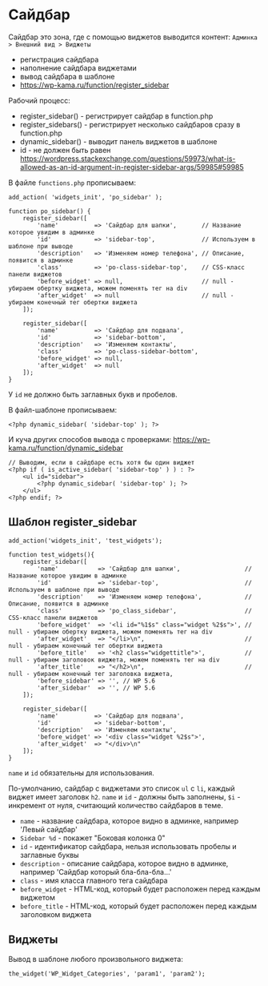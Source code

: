 # Сайдбар
Сайдбар это зона, где с помощью виджетов выводится контент: `Админка > Внешний вид > Виджеты`

- регистрация сайдбара
- наполнение сайдбара виджетами
- вывод сайдбара в шаблоне
- https://wp-kama.ru/function/register_sidebar

Рабочий процесс:
- register_sidebar() - регистрирует сайдбар в function.php
- register_sidebars() - регистрирует несколько сайдбаров сразу в function.php
- dynamic_sidebar() - выводит панель виджетов в шаблоне
- id - не должен быть равен https://wordpress.stackexchange.com/questions/59973/what-is-allowed-as-an-id-argument-in-register-sidebar-args/59985#59985

В файле `functions.php` прописываем:

    add_action( 'widgets_init', 'po_sidebar' );

    function po_sidebar() {
        register_sidebar([
            'name'          => 'Сайдбар для шапки',       // Название которое увидим в админке
            'id'            => 'sidebar-top',             // Используем в шаблоне при выводе
            'description'   => 'Изменяем номер телефона', // Описание, появится в админке
            'class'         => 'po-class-sidebar-top',    // CSS-класс панели виджетов
            'before_widget' => null,                      // null - убираем обертку виджета, можем поменять тег на div
            'after_widget'  => null                       // null - убираем конечный тег обертки виджета
        ]);

        register_sidebar([
            'name'          => 'Сайдбар для подвала',
            'id'            => 'sidebar-bottom',
            'description'   => 'Изменяем контакты',
            'class'         => 'po-class-sidebar-bottom',
            'before_widget' => null,
            'after_widget'  => null
        ]);
    }

У `id` не должно быть заглавных букв и пробелов.

В файл-шаблоне прописываем:

    <?php dynamic_sidebar( 'sidebar-top' ); ?>

И куча других способов вывода с проверками: https://wp-kama.ru/function/dynamic_sidebar

    // Выводим, если в сайдбаре есть хотя бы один виджет
    <?php if ( is_active_sidebar( 'sidebar-top' ) ) : ?>
        <ul id="sidebar">
            <?php dynamic_sidebar( 'sidebar-top' ); ?>
        </ul>
    <?php endif; ?>

## Шаблон register_sidebar

    add_action('widgets_init', 'test_widgets');

    function test_widgets(){
        register_sidebar([
            'name'           => 'Сайдбар для шапки',                  // Название которое увидим в админке
            'id'             => 'sidebar-top',                        // Используем в шаблоне при выводе
            'description'    => 'Изменяем номер телефона',            // Описание, появится в админке
            'class'          => 'po_class_sidebar',                   // CSS-класс панели виджетов
            'before_widget'  => '<li id="%1$s" class="widget %2$s">', // null - убираем обертку виджета, можем поменять тег на div
            'after_widget'   => "</li>\n",                            // null - убираем конечный тег обертки виджета
            'before_title'   => '<h2 class="widgettitle">',           // null - убираем заголовок виджета, можем поменять тег на div
            'after_title'    => "</h2>\n",                            // null - убираем конечный тег заголовка виджета,
            'before_sidebar' => '', // WP 5.6
            'after_sidebar'  => '', // WP 5.6
        ]);

        register_sidebar([
            'name'          => 'Сайдбар для подвала',
            'id'            => 'sidebar-bottom',
            'description'   => 'Изменяем контакты',
            'before_widget' => '<div class="widget %2$s">',
            'after_widget'  => "</div>\n"
        ]);
    }

`name` и `id` обязательны для использования.

По-умолчанию, сайдбар с виджетами это список `ul` с `li`, каждый виджет имеет заголовк `h2`. `name` и `id` - должны быть заполнены, `$i` - инкремент от нуля, считающий количество сайдбаров в теме.

- `name` - название сайдбара, которое видно в админке, например 'Левый сайдбар'
- `Sidebar %d` - покажет "Боковая колонка 0"
- `id` - идентификатор сайдбара, нельзя использовать пробелы и заглавные буквы
- `description` - описание сайдбара, которое видно в админке, например 'Сайдбар который бла-бла-бла...'
- `class` - имя класса главного тега сайдбара
- `before_widget` - HTML-код, который будет расположен перед каждым виджетом
- `before_title` - HTML-код, который будет расположен
    перед каждым заголовком виджета

## Виджеты
Вывод в шаблоне любого произвольного виджета:

    the_widget('WP_Widget_Categories', 'param1', 'param2');
